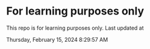 # For learning purposes only
This repo is for learning purposes only.
Last updated at

Thursday, February 15, 2024 8:29:57 AM

